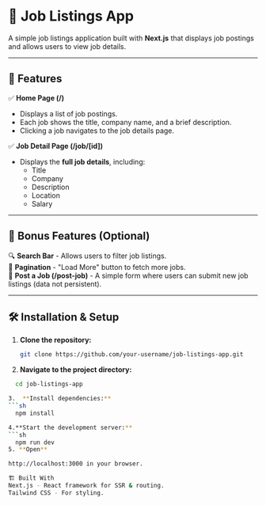 # 🏢 Job Listings App

A simple job listings application built with **Next.js** that displays job postings and allows users to view job details.


---

## 📌 Features

✅ **Home Page (/)**  
- Displays a list of job postings.  
- Each job shows the title, company name, and a brief description.  
- Clicking a job navigates to the job details page.  

✅ **Job Detail Page (/job/[id])**  
- Displays the **full job details**, including:  
  - Title  
  - Company  
  - Description  
  - Location  
  - Salary  

---

## 🎯 Bonus Features (Optional)

🔍 **Search Bar** - Allows users to filter job listings.  
📌 **Pagination** - "Load More" button to fetch more jobs.  
📝 **Post a Job (/post-job)** - A simple form where users can submit new job listings (data not persistent).  

---

## 🛠 Installation & Setup

1. **Clone the repository:**
   ```sh
   git clone https://github.com/your-username/job-listings-app.git

2.  **Navigate to the project directory:**
  ```sh
    cd job-listings-app

3.  **Install dependencies:**
  ```sh
    npm install

4.**Start the development server:**
  ```sh
    npm run dev
5. **Open**

 http://localhost:3000 in your browser.

🏗 Built With
Next.js - React framework for SSR & routing.
Tailwind CSS - For styling.








